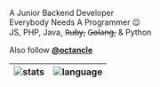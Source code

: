 A Junior Backend Developer<br/>
Everybody Needs A Programmer 😉<br/>
JS, PHP, Java, R̶u̶b̶y̶, G̶o̶l̶a̶n̶g̶, & Python

Also follow **[@octancle](https://github.com/octancle)**

| ![stats] | ![language] |
| ------------- | ------------- |

[stats]: https://github-readme-stats.vercel.app/api?username=hxAri&show_icons=true&hide=prs&cache_seconds=86400&theme=vue-dark&hide_border=true
[language]: https://github-readme-stats.vercel.app/api/top-langs/?username=hxAri&layout=compact&theme=vue-dark&hide_border=true
